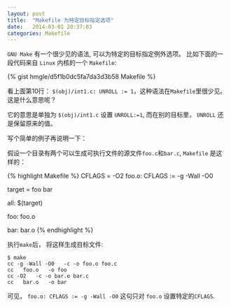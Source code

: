 ```yaml
---
layout: post
title:  "Makefile 为特定目标指定选项"
date:   2014-03-01 20:37:03
categories: Makefile
---
```


`GNU Make` 有一个很少见的语法, 可以为特定的目标指定例外选项。
比如下面的一段代码来自 `Linux` 内核的一个 `Makefile`:

{% gist hmgle/d5f1b0dc5fa7da3d3b58 Makefile %}

<!--
{% highlight makefile linenos %}
quiet_cmd_unroll = UNROLL  $@
      cmd_unroll = $(AWK) -f$(srctree)/$(src)/unroll.awk -vN=$(UNROLL) \
                   < $< > $@ || ( rm -f $@ && exit 1 )

ifeq ($(CONFIG_ALTIVEC),y)
altivec_flags := -maltivec -mabi=altivec
endif

targets += int1.c
$(obj)/int1.c:   UNROLL := 1
$(obj)/int1.c:   $(src)/int.uc $(src)/unroll.awk FORCE
	$(call if_changed,unroll)
{% endhighlight %}
-->
看上面第10行： `$(obj)/int1.c: UNROLL := 1`，这种语法在`Makefile`里很少见。
这是什么意思呢？

它的意思是单独为 `$(obj)/int1.c` 设置 `UNROLL:=1`, 而在别的目标里， `UNROLL` 还是保留原来的值。

写个简单的例子再说明一下：

假设一个目录有两个可以生成可执行文件的源文件`foo.c`和`bar.c`, `Makefile` 是这样的：

{% highlight Makefile %}
CFLAGS = -O2
foo.o: CFLAGS := -g -Wall -O0

target = foo bar

all: $(target)

foo: foo.o

bar: bar.o
{% endhighlight %}

执行`make`后， 将这样生成目标文件:

	$ make
	cc -g -Wall -O0   -c -o foo.o foo.c
	cc   foo.o   -o foo
	cc -O2   -c -o bar.o bar.c
	cc   bar.o   -o bar

可见， `foo.o: CFLAGS := -g -Wall -O0` 这句只对 `foo.o` 设置特定的`CFLAGS`.

